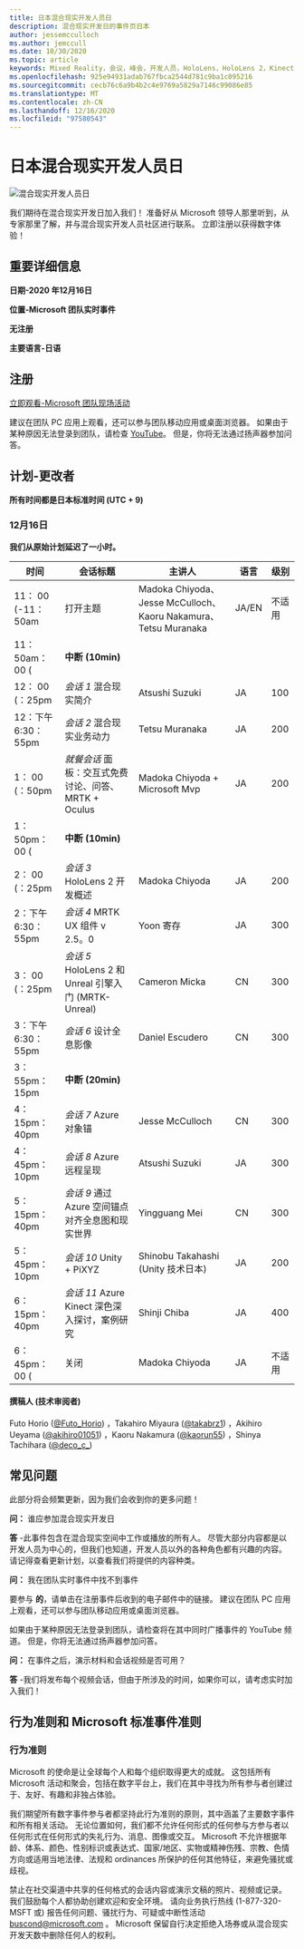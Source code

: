 ```yaml
---
title: 日本混合现实开发人员日
description: 混合现实开发日的事件页日本
author: jessemcculloch
ms.author: jemccull
ms.date: 10/30/2020
ms.topic: article
keywords: Mixed Reality，会议，峰会，开发人员，HoloLens，HoloLens 2，Kinect
ms.openlocfilehash: 925e94931adab767fbca2544d781c9ba1c095216
ms.sourcegitcommit: cecb76c6a9b4b2c4e9769a5829a7146c99086e85
ms.translationtype: MT
ms.contentlocale: zh-CN
ms.lasthandoff: 12/16/2020
ms.locfileid: "97580543"
---
```

# <a name="mixed-reality-dev-days-japan"></a>日本混合现实开发人员日

![混合现实开发人员日](images/MRDD/MRDevDaysJapanBanner.png)

我们期待在混合现实开发日加入我们！ 准备好从 Microsoft 领导人那里听到，从专家那里了解，并与混合现实开发人员社区进行联系。 立即注册以获得数字体验！

## <a name="important-details"></a>重要详细信息

**日期-2020 年12月16日**

**位置-Microsoft 团队实时事件**

**无注册**

**主要语言-日语**

## <a name="registration"></a>注册

[立即观看-Microsoft 团队现场活动](https://aka.ms/MRDDJPLive)

建议在团队 PC 应用上观看，还可以参与团队移动应用或桌面浏览器。 如果由于某种原因无法登录到团队，请检查 [YouTube](https://youtu.be/zxZu1uHjyo4)。 但是，你将无法通过扬声器参加问答。

## <a name="schedule---subject-to-change"></a>计划-更改者

**所有时间都是日本标准时间 (UTC + 9)** 

### <a name="december-16th"></a>12月16日

**我们从原始计划延迟了一小时。**

|**时间**|**会话标题**|**主讲人**|**语言**|**级别**|
|---------|---------|---------|---------|---------|
|11： 00 (-11：50am|打开主题|Madoka Chiyoda、Jesse McCulloch、Kaoru Nakamura、Tetsu Muranaka|JA/EN|不适用|
|11：50am： 00 (|**中断 (10min)**||||
|12： 00 (：25pm|*会话 1* 混合现实简介|Atsushi Suzuki|JA|100|
|12：下午6:30：55pm|*会话 2* 混合现实业务动力|Tetsu Muranaka|JA|200|
|1： 00 (：50pm|*就餐会话* 面板：交互式免费讨论、问答、MRTK + Oculus|Madoka Chiyoda + Microsoft Mvp|JA|200|
|1：50pm： 00 (|**中断 (10min)**||||
|2： 00 (：25pm|*会话 3* HoloLens 2 开发概述|Madoka Chiyoda|JA|200|
|2：下午6:30：55pm|*会话 4* MRTK UX 组件 v 2.5。0|Yoon 寄存|JA|300|
|3： 00 (：25pm|*会话 5* HoloLens 2 和 Unreal 引擎入门 (MRTK-Unreal) |Cameron Micka|CN|300|
|3：下午6:30：55pm|*会话 6* 设计全息影像|Daniel Escudero|CN|300|
|3：55pm：15pm|**中断 (20min)**||||
|4：15pm：40pm|*会话 7* Azure 对象锚|Jesse McCulloch|CN|300|
|4：45pm：10pm|*会话 8* Azure 远程呈现|Atsushi Suzuki|JA|300|
|5：15pm：40pm|*会话 9* 通过 Azure 空间锚点对齐全息图和现实世界|Yingguang Mei|CN|300|
|5：45pm：10pm|*会话 10* Unity + PiXYZ|Shinobu Takahashi (Unity 技术日本) |JA|200|
|6：15pm：40pm|*会话 11* Azure Kinect 深色深入探讨，案例研究|Shinji Chiba|JA|400|
|6：45pm： 00 (|关闭|Madoka Chiyoda|JA|不适用|

#### <a name="contributors-technical-reviewers-for-the-subtitles"></a>撰稿人 (技术审阅者) 

Futo Horio ([@Futo_Horio](https://twitter.com/Futo_Horio)) ，Takahiro Miyaura ([@takabrz1](https://twitter.com/takabrz1)) ，Akihiro Ueyama ([@akihiro01051](https://twitter.com/akihiro01051)) ，Kaoru Nakamura ([@kaorun55](https://twitter.com/kaorun55)) ，Shinya Tachihara ([@deco_c_](https://twitter.com/deco_c_)) 

## <a name="frequently-asked-questions"></a>常见问题
此部分将会频繁更新，因为我们会收到你的更多问题！

**问：** 谁应参加混合现实开发日

**答** -此事件包含在混合现实空间中工作或播放的所有人。 尽管大部分内容都是以开发人员为中心的，但我们也知道，开发人员以外的各种角色都有兴趣的内容。 请记得查看更新计划，以查看我们将提供的内容种类。  

**问：** 我在团队实时事件中找不到事件

要参与 **的**，请单击在注册事件后收到的电子邮件中的链接。 建议在团队 PC 应用上观看，还可以参与团队移动应用或桌面浏览器。

如果由于某种原因无法登录到团队，请检查将在其中同时广播事件的 YouTube 频道。 但是，你将无法通过扬声器参加问答。

**问：** 在事件之后，演示材料和会话视频是否可用？

**答** -我们将发布每个视频会话，但由于所涉及的时间，如果你可以，请考虑实时加入我们！

<!--  
**Q** -  
**A** -  
  
**Q** -  
**A** -  
  
**Q** -  
**A** -  
-->

## <a name="code-of-conduct-and-microsoft-standard-event-guidelines"></a>行为准则和 Microsoft 标准事件准则

### <a name="code-of-conduct"></a>行为准则 

Microsoft 的使命是让全球每个人和每个组织取得更大的成就。 这包括所有 Microsoft 活动和聚会，包括在数字平台上，我们在其中寻找为所有参与者创建过于、友好、有趣和非独占体验。

我们期望所有数字事件参与者都坚持此行为准则的原则，其中涵盖了主要数字事件和所有相关活动。 无论位置如何，我们都不允许任何形式的任何参与方参与者以任何形式在任何形式的失礼行为、消息、图像或交互。 Microsoft 不允许根据年龄、体系、颜色、性别标识或表达式、国家/地区、实物或精神伤残、宗教、色情方向或适用当地法律、法规和 ordinances 所保护的任何其他特征，来避免骚扰或歧视。  

禁止在社交渠道中共享的任何格式的会话内容或演示文稿的照片、视频或记录。 我们鼓励每个人都协助创建欢迎和安全环境。 请向业务执行热线 (1-877-320-MSFT 或) 报告任何问题、骚扰行为、可疑或中断性活动 [buscond@microsoft.com](mailto:buscond@microsoft.com) 。 Microsoft 保留自行决定拒绝入场券或从混合现实开发天数中删除任何人的权利。 

